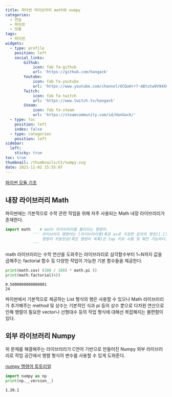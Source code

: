 ```yaml
---
title: 파이썬 라이브러리 math와 numpy
categories:
  - 연습
  - 파이썬
  - 모듈
tags:
  - 파이썬
widgets:
  - type: profile
    position: left
    social_links:
        Github:
            icon: fab fa-github
            url: 'https://github.com/hangack'
        Youtube:
            icon: fab fa-youtube
            url: 'https://www.youtube.com/channel/UCQuHrr7-mBtutw9V94XGH-g'
        Twitch:
            icon: fab fa-twitch
            url: 'https://www.twitch.tv/hangack'
        Steam:
            icon: fab fa-steam
            url: 'https://steamcommunity.com/id/HanGack/'
  - type: toc
    position: left
    index: false
  - type: categories
    position: left
sidebar:
  left:
    sticky: true
toc: true
thumbnail: /thumbnails/CS/numpy.svg
date: 2021-11-02 15:55:07
---
```

  

[파이썬 모듈 기초](https://hangack.github.io/2021/11/02/Codding/Python/basic/python14-%EB%AA%A8%EB%93%88/)
## 내장 라이브러리 Math
파이썬에는 기본적으로 수학 관련 작업을 위해 자주 사용되는 Math 내장 라이브러리가 존재한다.


```python
import math    # math 라이브러리를 불러오는 명령어.
            ''' 라이브러리 명령어는 [라이브러리명(혹은 as로 지정한 임의의 명칭)].[명령어]로 사용할 수 있으며.
                명령어 자동완성(혹은 명령어 목록)은 tap 키로 사용 및 확인 가능하다.
            '''
```

math 라이브러리는 수학 연산을 도와주는 라이브러리로 삼각함수부터 1~N까지 값을 곱해주는 factorial 함수 등 다양한 작업이 가능한 기본 함수들을 제공한다.


```python
print(math.cos( (300 / 180) * math.pi ))
print(math.factorial(4))
```

    0.5000000000000001
    24
    

파이썬에서 기본적으로 제공하는 List 형식의 행은 사용할 수 있으나 Math 라이브러리가 추가해주는 method 및 상수는 기본적인 식과 pi 등의 상수 뿐으로 다차원 연산으로 인해 행렬이 필요한 vector나 선형대수 등의 작업 형식에 대해선 복잡해지는 불편함이 있다.

## 외부 라이브러리 Numpy
위 문제를 해결해주는 라이브러리가 C언어 기반으로 만들어진 Numpy 외부 라이브러리로 작업 공간에서 행렬 형식의 변수를 사용할 수 있게 도와준다.

[numpy 명령어 튜토리얼](https://numpy.org/doc/stable/user/quickstart.html)


```python
import numpy as np
print(np.__version__)
```

    1.20.1
    
